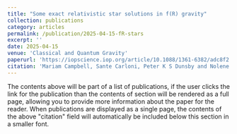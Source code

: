 ```yaml
---
title: "Some exact relativistic star solutions in f(R) gravity"
collection: publications
category: articles
permalink: /publication/2025-04-15-fR-stars
excerpt: ''
date: 2025-04-15
venue: 'Classical and Quantum Gravity'
paperurl: 'https://iopscience.iop.org/article/10.1088/1361-6382/adc8f2'
citation: 'Mariam Campbell, Sante Carloni, Peter K S Dunsby and Nolene F Naidu. (2025). Class. Quantum Grav. 42 085014.'
---
```


The contents above will be part of a list of publications, if the user clicks the link for the publication than the contents of section will be rendered as a full page, allowing you to provide more information about the paper for the reader. When publications are displayed as a single page, the contents of the above "citation" field will automatically be included below this section in a smaller font.
